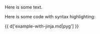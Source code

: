 Here is some text.

Here is some code with syntax highlighting:

{{ d['example-with-jinja.md|pyg'] }}
